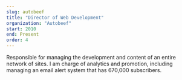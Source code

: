 ```yaml
---
slug: autobeef
title: "Director of Web Development"
organization: "Autobeef"
start: 2010
end: Present
order: 4
---
```


Responsible for managing the development and content of an entire network of sites. I am charge of analytics and promotion, including managing an email alert system that has 670,000 subscribers.